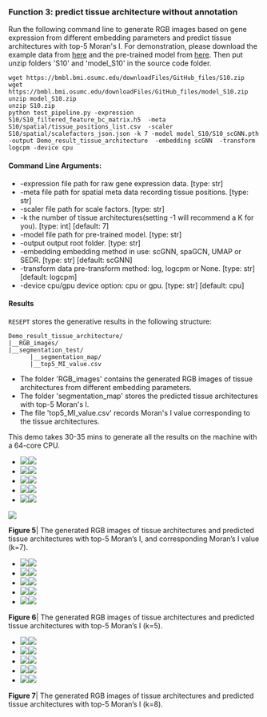 ### Function 3: predict tissue architecture without annotation
Run the following command line to generate RGB images based on gene expression from different embedding parameters and predict tissue architectures with top-5 Moran's I. For demonstration, please download the example data from [here](https://bmbl.bmi.osumc.edu/downloadFiles/GitHub_files/S10.zip) and the pre-trained model from [here](https://bmbl.bmi.osumc.edu/downloadFiles/GitHub_files/model_S10.zip). Then put unzip folders 'S10' and 'model_S10' in the source code folder.
```
wget https://bmbl.bmi.osumc.edu/downloadFiles/GitHub_files/S10.zip 
wget https://bmbl.bmi.osumc.edu/downloadFiles/GitHub_files/model_S10.zip 
unzip model_S10.zip
unzip S10.zip
python test_pipeline.py -expression S10/S10_filtered_feature_bc_matrix.h5  -meta S10/spatial/tissue_positions_list.csv  -scaler S10/spatial/scalefactors_json.json -k 7 -model model_S10/S10_scGNN.pth -output Demo_result_tissue_architecture  -embedding scGNN  -transform logcpm -device cpu
```

#### Command Line Arguments:
*	-expression file path for raw gene expression data. [type: str]
*	-meta file path for spatial meta data recording tissue positions. [type: str]
*	-scaler file path for scale factors. [type: str]
*	-k the number of tissue architectures(setting -1 will recommend a K for you). [type: int] [default: 7]
*	-model file path for pre-trained model. [type: str]
*	-output output root folder. [type: str]
*	-embedding embedding method in use: scGNN, spaGCN, UMAP or SEDR. [type: str] [default: scGNN]
*	-transform data pre-transform method: log, logcpm or None. [type: str] [default: logcpm]
*	-device cpu/gpu device option: cpu or gpu. [type: str] [default: cpu]

#### Results
 ```RESEPT``` stores the generative results in the following structure:
   ```
   Demo_result_tissue_architecture/
   |__RGB_images/
   |__segmentation_test/
         |__segmentation_map/
         |__top5_MI_value.csv
   ```
*	The folder 'RGB_images' contains the generated RGB images of tissue architectures from different embedding parameters.
*	The folder 'segmentation_map' stores the predicted tissue architectures with top-5 Moran's I.
*	The file 'top5_MI_value.csv' records Moran's I value corresponding to the tissue architectures.  

This demo takes 30-35 mins to generate all the results on the machine with a 64-core CPU.

- ![](./pic/Predict/1.png)![](./pic/Predict/segmentation/1.png)  
- ![](./pic/Predict/2.png)![](./pic/Predict/segmentation/2.png)  
- ![](./pic/Predict/3.png)![](./pic/Predict/segmentation/3.png)  
- ![](./pic/Predict/4.png)![](./pic/Predict/segmentation/4.png)  
- ![](./pic/Predict/5.png)![](./pic/Predict/segmentation/5.png)  
 
![](./pic/Predict/pre.png)

**Figure 5**| The generated RGB images of tissue architectures and predicted tissue architectures with top-5 Moran’s I, and corresponding Moran’s I value (k=7).


- ![](./pic/Evaluate/k=5/images/1.png)![](./pic/Evaluate/k=5/1.png)  
- ![](./pic/Evaluate/k=5/images/2.png)![](./pic/Evaluate/k=5/2.png)
- ![](./pic/Evaluate/k=5/images/3.png)![](./pic/Evaluate/k=5/3.png)
- ![](./pic/Evaluate/k=5/images/4.png)![](./pic/Evaluate/k=5/4.png)
- ![](./pic/Evaluate/k=5/images/5.png)![](./pic/Evaluate/k=5/5.png)

**Figure 6**| The generated RGB images of tissue architectures and predicted tissue architectures with top-5 Moran’s I (k=5).


- ![](./pic/Evaluate/k=8/images/1.png)![](./pic/Evaluate/k=8/1.png)  
- ![](./pic/Evaluate/k=8/images/2.png)![](./pic/Evaluate/k=8/2.png) 
- ![](./pic/Evaluate/k=8/images/3.png)![](./pic/Evaluate/k=8/3.png) 
- ![](./pic/Evaluate/k=8/images/4.png)![](./pic/Evaluate/k=8/4.png) 
- ![](./pic/Evaluate/k=8/images/5.png)![](./pic/Evaluate/k=8/5.png) 

**Figure 7**| The generated RGB images of tissue architectures and predicted tissue architectures with top-5 Moran’s I (k=8).
 
